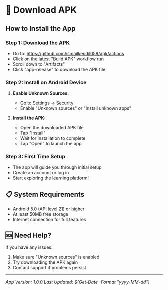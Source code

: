 # 📱 Download APK

## How to Install the App

### Step 1: Download the APK
- Go to: https://github.com/ismailkendil058/apk/actions
- Click on the latest "Build APK" workflow run
- Scroll down to "Artifacts"
- Click "app-release" to download the APK file

### Step 2: Install on Android Device
1. **Enable Unknown Sources:**
   - Go to Settings → Security
   - Enable "Unknown sources" or "Install unknown apps"
   
2. **Install the APK:**
   - Open the downloaded APK file
   - Tap "Install"
   - Wait for installation to complete
   - Tap "Open" to launch the app

### Step 3: First Time Setup
- The app will guide you through initial setup
- Create an account or log in
- Start exploring the learning platform!

## 📋 System Requirements
- Android 5.0 (API level 21) or higher
- At least 50MB free storage
- Internet connection for full features

## 🆘 Need Help?
If you have any issues:
1. Make sure "Unknown sources" is enabled
2. Try downloading the APK again
3. Contact support if problems persist

---
*App Version: 1.0.0*
*Last Updated: $(Get-Date -Format "yyyy-MM-dd")* 